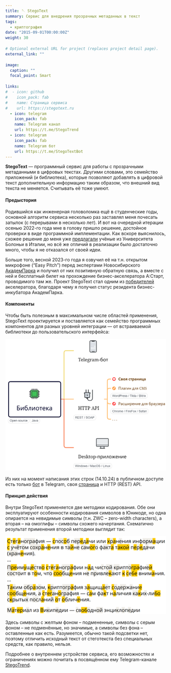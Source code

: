 ```yaml
---
title: 🪡 StegoText
summary: Сервис для внедрения прозрачных метаданных в текст
tags:
  - криптография
date: "2015-09-01T00:00:00Z"
weight: 30

# Optional external URL for project (replaces project detail page).
external_link: ""

image:
  caption: ""
  focal_point: Smart

links:
#  - icon: github
#    icon_pack: fab
#    name: Страница сервиса
#    url: https://stegotext.ru
  - icon: telegram
    icon_pack: fab
    name: Telegram канал
    url: https://t.me/StegoTrend
  - icon: telegram
    icon_pack: fab
    name: Telegram бот
    url: https://t.me/StegoTextBot
---
```


**StegoText** &mdash; программный сервис для работы с прозрачными метаданными в цифровых текстах. Другими словами, это семейство приложений (и библиотека), которые позволяют добавлять в цифровой текст дополнительную информацию таким образом, что внешний вид текста не меняется. Считывать её тоже умеют.

#### Предыстория

Родившийся как инженерная головоломка ещё в студенческие годы, основной алгоритм сервиса несколько раз заставлял меня почесать затылок (с перерывами в несколько лет). И вот на очередной итерации осенью 2022-го года мне в голову пришло решение, достойное проверки в виде программной имплементации. Как вскоре выяснилось, схожее решение до меня уже [предлагали](https://www.researchgate.net/publication/308044170_Content-preserving_Text_Watermarking_through_Unicode_Homoglyph_Substitution) учёные из Университета Болоньи в Италии, но всё же отличий в реализации было достаточно много, чтобы я не отказался от своей идеи.

Больше того, весной 2023-го года я озвучил её на т.н. открытом микрофоне (“Easy Pitch”) перед экспертами Новосибирского [АкадемПарка](https://academpark.com) и получил от них позитивную обратную связь, а вместе с ней и бесплатный билет на прохождение бизнес-акселератора А:Старт, проводимого там же. Проект StegoText стал одним из [победителей](https://academpark.com/media/news/26442/) акселератора, благодаря чему я получил статус резидента бизнес-инкубатора АкадемПарка.

#### Компоненты

Чтобы быть полезным в максимальном числе областей применения, StegoText проектируется и поставляется как семейство программных компонентов для разных уровней интеграции — от встраиваемой библиотеки до пользовательского интерфейса:

![Компоненты StegoText](components.png)

Из них на момент написания этих строк (14.10.24) в публичном доступе есть только [бот](https://t.me/StegoTextBot) в Telegram, своя [страница](https://stegotext.ru) и HTTP (REST) API.

#### Принцип действия

Внутри StegoText применяется две методики кодирования. Обе они эксплуатируют особенности кодирования символов в Юникоде, но одна опирается на невидимые символы (т.н. ZWC – zero-width characters), а вторая – на омоглифы – символы схожего начертания. Схематично результат применения второй методики выглядит так:

![](stegotext.png)

Здесь символы с желтым фоном – подмененные, символы с серым фоном – не подменённые, но значимые, а символы без фона – оставленные как есть. Разумеется, обычно такой подсветки нет, поэтому отличить исходный текст от стеготекста без специальных средств, как правило, нельзя.

Подробнее о внутреннем устройстве сервиса, его возможностях и ограничениях можно почитать в посвящённом ему Telegram-канале [StegoTrend](https://t.me/StegoTrend).
